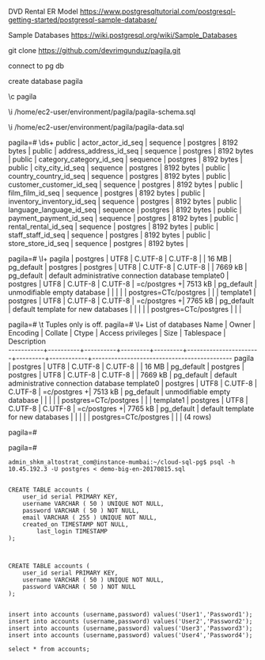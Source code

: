 
DVD Rental ER Model
https://www.postgresqltutorial.com/postgresql-getting-started/postgresql-sample-database/

Sample Databases
https://wiki.postgresql.org/wiki/Sample_Databases

git clone https://github.com/devrimgunduz/pagila.git

connect to pg db

create database pagila

\c pagila

\i /home/ec2-user/environment/pagila/pagila-schema.sql

\i /home/ec2-user/environment/pagila/pagila-data.sql


pagila=# \ds+
 public | actor_actor_id_seq         | sequence | postgres | 8192 bytes | 
 public | address_address_id_seq     | sequence | postgres | 8192 bytes | 
 public | category_category_id_seq   | sequence | postgres | 8192 bytes | 
 public | city_city_id_seq           | sequence | postgres | 8192 bytes | 
 public | country_country_id_seq     | sequence | postgres | 8192 bytes | 
 public | customer_customer_id_seq   | sequence | postgres | 8192 bytes | 
 public | film_film_id_seq           | sequence | postgres | 8192 bytes | 
 public | inventory_inventory_id_seq | sequence | postgres | 8192 bytes | 
 public | language_language_id_seq   | sequence | postgres | 8192 bytes | 
 public | payment_payment_id_seq     | sequence | postgres | 8192 bytes | 
 public | rental_rental_id_seq       | sequence | postgres | 8192 bytes | 
 public | staff_staff_id_seq         | sequence | postgres | 8192 bytes | 
 public | store_store_id_seq         | sequence | postgres | 8192 bytes | 

pagila=# \l+
 pagila    | postgres | UTF8     | C.UTF-8 | C.UTF-8 |                       | 16 MB   | pg_default | 
 postgres  | postgres | UTF8     | C.UTF-8 | C.UTF-8 |                       | 7669 kB | pg_default | default administrative connection database
 template0 | postgres | UTF8     | C.UTF-8 | C.UTF-8 | =c/postgres          +| 7513 kB | pg_default | unmodifiable empty database
           |          |          |         |         | postgres=CTc/postgres |         |            | 
 template1 | postgres | UTF8     | C.UTF-8 | C.UTF-8 | =c/postgres          +| 7765 kB | pg_default | default template for new databases
           |          |          |         |         | postgres=CTc/postgres |         |            | 

pagila=# \t
Tuples only is off.
pagila=# \l+
                                                                List of databases
   Name    |  Owner   | Encoding | Collate |  Ctype  |   Access privileges   |  Size   | Tablespace |                Description                 
-----------+----------+----------+---------+---------+-----------------------+---------+------------+--------------------------------------------
 pagila    | postgres | UTF8     | C.UTF-8 | C.UTF-8 |                       | 16 MB   | pg_default | 
 postgres  | postgres | UTF8     | C.UTF-8 | C.UTF-8 |                       | 7669 kB | pg_default | default administrative connection database
 template0 | postgres | UTF8     | C.UTF-8 | C.UTF-8 | =c/postgres          +| 7513 kB | pg_default | unmodifiable empty database
           |          |          |         |         | postgres=CTc/postgres |         |            | 
 template1 | postgres | UTF8     | C.UTF-8 | C.UTF-8 | =c/postgres          +| 7765 kB | pg_default | default template for new databases
           |          |          |         |         | postgres=CTc/postgres |         |            | 
(4 rows)

pagila=# 



pagila=# 



```
admin_shkm_altostrat_com@instance-mumbai:~/cloud-sql-pg$ psql -h 10.45.192.3 -U postgres < demo-big-en-20170815.sql

```


```

CREATE TABLE accounts (
	user_id serial PRIMARY KEY,
	username VARCHAR ( 50 ) UNIQUE NOT NULL,
	password VARCHAR ( 50 ) NOT NULL,
	email VARCHAR ( 255 ) UNIQUE NOT NULL,
	created_on TIMESTAMP NOT NULL,
        last_login TIMESTAMP
);



CREATE TABLE accounts (
	user_id serial PRIMARY KEY,
	username VARCHAR ( 50 ) UNIQUE NOT NULL,
	password VARCHAR ( 50 ) NOT NULL
);


insert into accounts (username,password) values('User1','Password1');
insert into accounts (username,password) values('User2','Password2');
insert into accounts (username,password) values('User3','Password3');
insert into accounts (username,password) values('User4','Password4');

select * from accounts;

